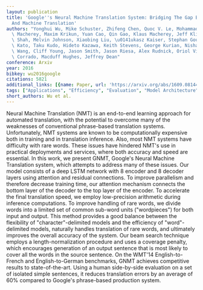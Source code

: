 ```yaml
---
layout: publication
title: 'Google''s Neural Machine Translation System: Bridging The Gap Between Human
  And Machine Translation'
authors: "Yonghui Wu, Mike Schuster, Zhifeng Chen, Quoc V. Le, Mohammad Norouzi, Wolfgang\
  \ Macherey, Maxim Krikun, Yuan Cao, Qin Gao, Klaus Macherey, Jeff Klingner, Apurva\
  \ Shah, Melvin Johnson, Xiaobing Liu, \u0141ukasz Kaiser, Stephan Gouws, Yoshikiyo\
  \ Kato, Taku Kudo, Hideto Kazawa, Keith Stevens, George Kurian, Nishant Patil, Wei\
  \ Wang, Cliff Young, Jason Smith, Jason Riesa, Alex Rudnick, Oriol Vinyals, Greg\
  \ Corrado, Macduff Hughes, Jeffrey Dean"
conference: Arxiv
year: 2016
bibkey: wu2016google
citations: 5821
additional_links: [{name: Paper, url: 'https://arxiv.org/abs/1609.08144'}]
tags: ["Applications", "Efficiency", "Evaluation", "Model Architecture", "Training Techniques"]
short_authors: Wu et al.
---
```

Neural Machine Translation (NMT) is an end-to-end learning approach for
automated translation, with the potential to overcome many of the weaknesses of
conventional phrase-based translation systems. Unfortunately, NMT systems are
known to be computationally expensive both in training and in translation
inference. Also, most NMT systems have difficulty with rare words. These issues
have hindered NMT's use in practical deployments and services, where both
accuracy and speed are essential. In this work, we present GNMT, Google's
Neural Machine Translation system, which attempts to address many of these
issues. Our model consists of a deep LSTM network with 8 encoder and 8 decoder
layers using attention and residual connections. To improve parallelism and
therefore decrease training time, our attention mechanism connects the bottom
layer of the decoder to the top layer of the encoder. To accelerate the final
translation speed, we employ low-precision arithmetic during inference
computations. To improve handling of rare words, we divide words into a limited
set of common sub-word units ("wordpieces") for both input and output. This
method provides a good balance between the flexibility of "character"-delimited
models and the efficiency of "word"-delimited models, naturally handles
translation of rare words, and ultimately improves the overall accuracy of the
system. Our beam search technique employs a length-normalization procedure and
uses a coverage penalty, which encourages generation of an output sentence that
is most likely to cover all the words in the source sentence. On the WMT'14
English-to-French and English-to-German benchmarks, GNMT achieves competitive
results to state-of-the-art. Using a human side-by-side evaluation on a set of
isolated simple sentences, it reduces translation errors by an average of 60%
compared to Google's phrase-based production system.